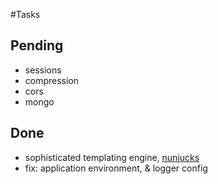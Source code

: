 #Tasks

## Pending

- sessions
- compression
- cors
- mongo

## Done

- sophisticated templating engine, [nunjucks](https://mozilla.github.io/nunjucks/getting-started.html)
- fix: application environment, & logger config

